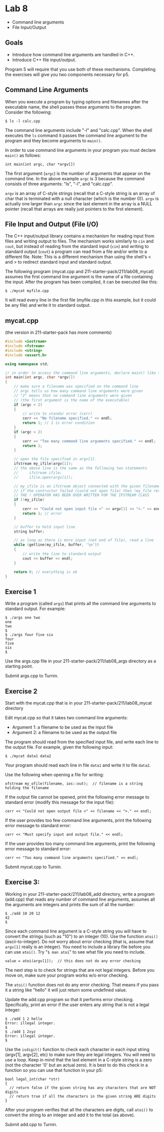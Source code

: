 # Lab 8

* Command line arguments
* File Input/Output

## Goals

* Introduce how command line arguments are handled in C++.
* Introduce C++ file input/output.<br>

Program 5 will require that you use both of these mechanisms.  Completing the exercises will give you two components necessary for p5.

## Command Line Arguments

When you execute a program by typing options and filenames after the executable name, the shell passes these arguments to the program.  Consider the following:
```
$ ls -l calc.cpp
```
The command line arguments include "-l" and "calc.cpp".  When the shell executes the `ls` command it passes the command line argument to the program and they become arguments to `main()`.<br>

In order to use command line arguments in your program you must declare `main()` as follows:
```
int main(int argc, char *argv[])
```
The first argument (`argc`) is the number of arguments that appear on the command line. In the above example `argc` is 3 because the command consists of three arguments: "ls", "-l", and "calc.cpp".<br>

`argv` is an array of C-style strings (recall that a C-style string is an array of char that is terminated with a null character (which is the number 0)). `argv` is actually one larger than `argc` since the last element in the array is a NULL pointer (recall that arrays are really just pointers to the first element).

## File Input and Output (File I/O)

The C++ input/output library contains a mechanism for reading input from files and writing output to files. The mechanism works similarly to `cin` and `cout`, but instead of reading from the standard input (`cin`) and writing to standard output (`cout`) a program can read from a file and/or write to a different file. Note: This is a different mechanism than using the shell's < and > to redirect standard input and standard output.<br>

The following program (mycat.cpp and 211-starter-pack/211/lab08_mycat) assumes the first command line argument is the name of a file containing the input. After the program has been compiled, it can be executed like this:
```
$ ./mycat myfile.cpp
```
It will read every line in the first file (myfile.cpp in this example, but it could be any file) and write it to standard output.

## mycat.cpp
(the version in 211-starter-pack has more comments)
```cpp
#include <iostream>
#include <fstream>
#include <string>
#include <assert.h>

using namespace std;

// in order to access the command line arguments, declare main() like this
int main(int argc, char *argv[])
{
    // make sure a filename was specified on the command line
    // argc tells us how many command line arguments were given
    // "2" means that no command line arguments were given
    // (the first argument is the name of the executable)
    if (argc < 2)
    {
        // write to standar error (cerr)
        cerr << "No filename specified." << endl;
        return 1; // 1 is error condition
    }
    if (argc > 2)
    {
        cerr << "Too many command line arguments specified." << endl;
        return 1;
    }

    // open the file specified in argv[1].  
    ifstream my_ifile(argv[1]);
    // the above line is the same as the following two statements
    //     ifstream ifile;
    //     ifile.open(argv[1]);

    // my_ifile is an ifstream object connected with the given filename
    // if the contructor failed (could not open file) then !my_file returns true
    // THE ! OPERATOR HAS BEEN OVER WRITTEN FOR THE IFSTREAM CLASS
    if (!my_ifile)
    {
        cerr << "Could not open input file <" << argv[1] << ">." << endl;
        return 1; // error
    }

    // buffer to hold input line
    string buffer;

    // as long as there is more input (not end of file), read a line
    while (getline(my_ifile, buffer, '\n'))
    {
        // write the line to standard output
        cout << buffer << endl;
    }

    return 0; // everything is ok
}
```

## Exercise 1

Write a program (called `args`) that prints all the command line arguments to standard output. For example:
```
$ ./args one two
one
two
$
$ ./args four five six
four
five
six
$
```

Use the args.cpp file in your 211-starter-pack/211/lab08_args directory as a starting point.<br>

Submit args.cpp to Turnin.

## Exercise 2

Start with the mycat.cpp that is in your 211-starter-pack/211/lab08_mycat directory<br>

Edit mycat.cpp so that it takes two command line arguments:
* Argument 1: a filename to be used as the input file
* Argument 2: a filename to be used as the output file<br>

The program should read from the specified input file, and write each line to the output file. For example, given the following input:
```
$ ./mycat data1 data2
```
Your program should read each line in file `data1` and write it to file `data2`.<br>

Use the following when opening a file for writing:
```
ofstream my_ofile(filename, ios::out);  // filename is a string holding the filename
```

If the output file cannot be opened, print the following error message to standard error (modify this message for the input file):
```
cerr << "Could not open output file <" << filename << ">." << endl;
```

If the user provides too few command line arguments, print the following error message to standard error:
```
cerr << "Must specify input and output file." << endl;
```

If the user provides too many command line arguments, print the following error message to standard error:
```
cerr << "Too many command line arguments specified." << endl;
```

Submit mycat.cpp to Turnin.

## Exercise 3:

Working in your 211-starter-pack/211/lab08_add directory, write a program (add.cpp) that reads any number of command line arguments, assumes all the arguments are integers and prints the sum of all the number:
```
$ ./add 10 20 12
42
$
```
Since each command line argument is a C-style string you will have to convert the strings (such as "10") to an integer (10). Use the function `atoi()` (ascii-to-integer). Do not worry about error checking (that is, assume that `argv[1]` really is an integer).  You need to include a library file before you can use `atoi()`. Try "`$ man atoi`" to see what file you need to include.
```
value = atoi(argv[1]);  // this does not do any error checking
```

The next step is to check for strings that are not legal integers.  Before you move on, make sure your program works w/o error checking.<br>

The `atoi()` function does not do any error checking. That means if you pass it a string like "hello" it will just return some undefined value.<br>

Update the add.cpp program so that it performs error checking.  Specifically, print an error if the user enters any string that is not a legal integer:
```
$ ./add 1 2 hello
Error: illegal integer.
$
$ ./add 1 2xyz
Error: illegal integer.
$
```

Use the `isdigit()` function to check each character in each input string (argv[1], argv[2], etc) to make sure they are legal integers.  You will need to use a loop. Keep in mind that the last element in a C-style string is a zero (not the character '0' but an actual zero). It is best to do this check in a function so you can use that function in your p5:
```
bool legal_int(char *str)
{  
  // return false if the given string has any characters that are NOT digits
  // return true if all the characters in the given string ARE digits
}
```

After your program verifies that all the characters are digits, call `atoi()` to convert the string to an integer and add it to the total (as above).

Submit add.cpp to Turnin.
